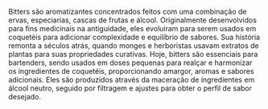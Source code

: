 Bitters são aromatizantes concentrados feitos com uma combinação de ervas, especiarias, cascas de frutas e álcool. Originalmente desenvolvidos para fins medicinais na antiguidade, eles evoluíram para serem usados em coquetéis para adicionar complexidade e equilíbrio de sabores. Sua história remonta a séculos atrás, quando monges e herboristas usavam extratos de plantas para suas propriedades curativas. Hoje, bitters são essenciais para bartenders, sendo usados em doses pequenas para realçar e harmonizar os ingredientes de coquetéis, proporcionando amargor, aromas e sabores adicionais. Eles são produzidos através da maceração de ingredientes em álcool neutro, seguido por filtragem e ajustes para obter o perfil de sabor desejado.